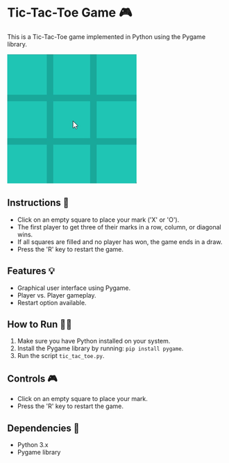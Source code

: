 # Tic-Tac-Toe Game 🎮

This is a Tic-Tac-Toe game implemented in Python using the Pygame library.

<img src="https://github.com/atugharajohn/tic-tac-toe/blob/main/assets/main-gif.gif">

## Instructions 📝

- Click on an empty square to place your mark ('X' or 'O').
- The first player to get three of their marks in a row, column, or diagonal wins.
- If all squares are filled and no player has won, the game ends in a draw.
- Press the 'R' key to restart the game.

## Features 💡

- Graphical user interface using Pygame.
- Player vs. Player gameplay.
- Restart option available.

## How to Run 🏃‍♂️

1. Make sure you have Python installed on your system.
2. Install the Pygame library by running: `pip install pygame`.
3. Run the script `tic_tac_toe.py`.

## Controls 🎮

- Click on an empty square to place your mark.
- Press the 'R' key to restart the game.

## Dependencies 🧰

- Python 3.x
- Pygame library
